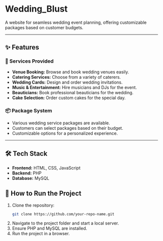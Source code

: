 # Wedding_Blust
A website for seamless wedding event planning, offering customizable packages based on customer budgets.

---

## ✨ Features
### 🎉 Services Provided
- **Venue Booking:** Browse and book wedding venues easily.
- **Catering Services:** Choose from a variety of caterers.
- **Wedding Cards:** Design and order wedding invitations.
- **Music & Entertainment:** Hire musicians and DJs for the event.
- **Beauticians:** Book professional beauticians for the wedding.
- **Cake Selection:** Order custom cakes for the special day.
### 📦 Package System
- Various wedding service packages are available.
- Customers can select packages based on their budget.
- Customizable options for a personalized experience.

---
## 🛠️ Tech Stack
- **Frontend:** HTML, CSS, JavaScript
- **Backend:** PHP
- **Database:** MySQL

## 🚀 How to Run the Project
1. Clone the repository:
   ```bash
   git clone https://github.com/your-repo-name.git
2. Navigate to the project folder and start a local server.
3. Ensure PHP and MySQL are installed.
4. Run the project in a browser.
